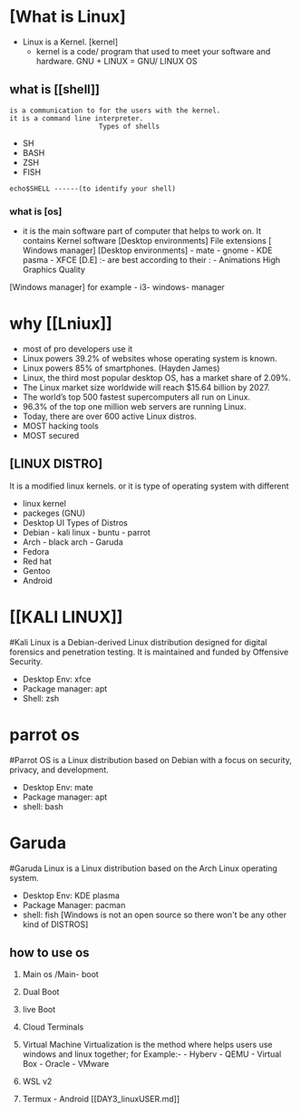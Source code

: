 # [What is Linux]
- Linux is a Kernel.
   [kernel]
     - kernel is a code/ program that used to meet your software and hardware.
GNU + LINUX = GNU/ LINUX OS

## what is [[shell]]
  
    is a communication to for the users with the kernel. 
    it is a command line interpreter.
                          Types of shells                      
- SH
- BASH
- ZSH
- FISH
```os
echo$SHELL ------(to identify your shell)
```
### what is [os]
  -  it is the main software part of computer that helps to work on.
It contains 
               Kernel
               software 
               [Desktop environments]
               File extensions
              [ Windows manager]
[Desktop environments]
    - mate 
    - gnome
    - KDE pasma
    - XFCE
[D.E] :-  are best according to their  : -
                                                              Animations
                                                              High Graphics
                                                              Quality

[Windows manager]
       for example - i3- windows- manager 

# why [[Lniux]]
- most of pro developers use it
- Linux powers 39.2% of websites whose operating  system is known.
- Linux powers 85% of smartphones. (Hayden James)
- Linux, the third most popular desktop OS, has a market share of 2.09%.
- The Linux market size worldwide will reach $15.64 billion by 2027. 
- The world’s top 500 fastest supercomputers all run on Linux. 
- 96.3% of the top one million web servers are running Linux.
- Today, there are over 600 active Linux distros.
- MOST hacking tools
- MOST secured
## [LINUX DISTRO]
It is a modified linux kernels.
or it is type of operating system with different 
  - linux kernel
  - packeges (GNU)
  - Desktop UI
Types of Distros 
   - Debian
             - kali linux
             - buntu
             - parrot
   - Arch
             - black arch
             - Garuda
   - Fedora
   - Red hat 
   - Gentoo
   - Android
# [[KALI LINUX]]
#Kali Linux is a Debian-derived Linux distribution designed for digital forensics and penetration testing. It is maintained and funded by Offensive Security.

- Desktop Env: xfce
- Package manager: apt
- Shell: zsh
# parrot os
#Parrot OS is a Linux distribution based on Debian with a focus on security, privacy, and development.
- Desktop Env: mate
- Package manager: apt
- shell: bash
# Garuda
#Garuda Linux is a Linux distribution based on the Arch Linux operating system.
- Desktop Env: KDE plasma
- Package Manager: pacman
- shell: fish
[Windows is not an open source so there won't be any other kind of DISTROS]
## how to use os
1. Main os /Main- boot
2. Dual Boot 
3. live Boot
4. Cloud Terminals
5. Virtual Machine
             Virtualization is the method where helps users use windows and linux together;  for Example:-
                                                    - Hyberv
                                                    - QEMU
                                                    - Virtual Box - Oracle
                                                    - VMware

6. WSL v2
7. Termux - Android
[[DAY3_linuxUSER.md]]

